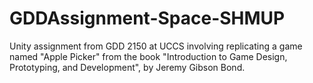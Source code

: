 # GDDAssignment-Space-SHMUP
Unity assignment from GDD 2150 at UCCS involving replicating a game named "Apple Picker" from the book "Introduction to Game Design, Prototyping, and Development", by Jeremy Gibson Bond.
